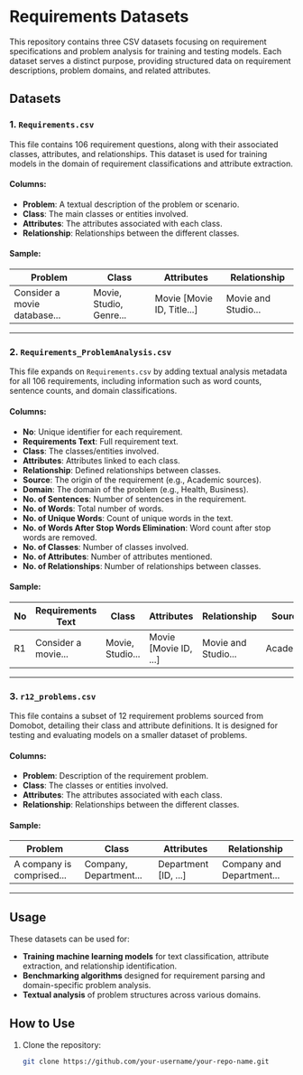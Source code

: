 # Requirements Datasets

This repository contains three CSV datasets focusing on requirement specifications and problem analysis for training and testing models. Each dataset serves a distinct purpose, providing structured data on requirement descriptions, problem domains, and related attributes.

## Datasets

### 1. `Requirements.csv`
This file contains 106 requirement questions, along with their associated classes, attributes, and relationships. This dataset is used for training models in the domain of requirement classifications and attribute extraction.

#### Columns:
- **Problem**: A textual description of the problem or scenario.
- **Class**: The main classes or entities involved.
- **Attributes**: The attributes associated with each class.
- **Relationship**: Relationships between the different classes.

#### Sample:
| Problem | Class | Attributes | Relationship |
|---------|-------|------------|--------------|
| Consider a movie database... | Movie, Studio, Genre... | Movie [Movie ID, Title...] | Movie and Studio... |

---

### 2. `Requirements_ProblemAnalysis.csv`
This file expands on `Requirements.csv` by adding textual analysis metadata for all 106 requirements, including information such as word counts, sentence counts, and domain classifications. 

#### Columns:
- **No**: Unique identifier for each requirement.
- **Requirements Text**: Full requirement text.
- **Class**: The classes/entities involved.
- **Attributes**: Attributes linked to each class.
- **Relationship**: Defined relationships between classes.
- **Source**: The origin of the requirement (e.g., Academic sources).
- **Domain**: The domain of the problem (e.g., Health, Business).
- **No. of Sentences**: Number of sentences in the requirement.
- **No. of Words**: Total number of words.
- **No. of Unique Words**: Count of unique words in the text.
- **No. of Words After Stop Words Elimination**: Word count after stop words are removed.
- **No. of Classes**: Number of classes involved.
- **No. of Attributes**: Number of attributes mentioned.
- **No. of Relationships**: Number of relationships between classes.

#### Sample:
| No | Requirements Text | Class | Attributes | Relationship | Source | Domain | No. of Sentences |
|----|-------------------|-------|------------|--------------|--------|--------|------------------|
| R1 | Consider a movie... | Movie, Studio... | Movie [Movie ID, ...] | Movie and Studio... | Academic | Entertainment | 14 |

---

### 3. `r12_problems.csv`
This file contains a subset of 12 requirement problems sourced from Domobot, detailing their class and attribute definitions. It is designed for testing and evaluating models on a smaller dataset of problems.

#### Columns:
- **Problem**: Description of the requirement problem.
- **Class**: The classes or entities involved.
- **Attributes**: The attributes associated with each class.
- **Relationship**: Relationships between the different classes.

#### Sample:
| Problem | Class | Attributes | Relationship |
|---------|-------|------------|--------------|
| A company is comprised... | Company, Department... | Department [ID, ...] | Company and Department... |

---

## Usage

These datasets can be used for:
- **Training machine learning models** for text classification, attribute extraction, and relationship identification.
- **Benchmarking algorithms** designed for requirement parsing and domain-specific problem analysis.
- **Textual analysis** of problem structures across various domains.

## How to Use

1. Clone the repository:
   ```bash
   git clone https://github.com/your-username/your-repo-name.git

